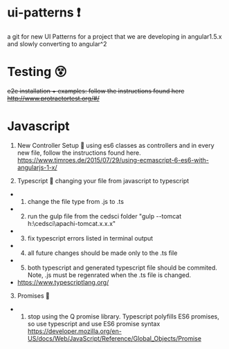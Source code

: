 # ui-patterns :exclamation:
a git for new UI Patterns for a project that we are developing in angular1.5.x and slowly converting to angular^2


# Testing :dizzy_face:
~~e2e installation + examples: follow the instructions found here http://www.protractortest.org/#/~~

# Javascript
1. New Controller Setup :muscle:
using es6 classes as controllers and in every new file, follow the instructions found here. https://www.timroes.de/2015/07/29/using-ecmascript-6-es6-with-angularjs-1-x/

2. Typescript :sweet_potato:
changing your file from javascript to typescript
  - 1. change the file type from .js to .ts
  - 2. run the gulp file from the cedsci folder "gulp --tomcat h:\cedsci\apachi-tomcat.x.x.x"
  - 3. fix typescript errors listed in terminal output
  - 4. all future changes should be made only to the .ts file
  - 5. both typescript and generated typescript file should be commited. Note, .js must be regenrated when the .ts file is changed. 
  - https://www.typescriptlang.org/

3. Promises :pray:
  - 1. stop using the Q promise library. Typescript polyfills ES6 promises, so use typescript and use ES6 promise syntax 
  https://developer.mozilla.org/en-US/docs/Web/JavaScript/Reference/Global_Objects/Promise
  
  
